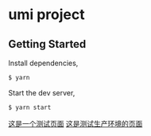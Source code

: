 # umi project

## Getting Started

Install dependencies,

```bash
$ yarn
```

Start the dev server,

```bash
$ yarn start
```

[这是一个测试页面](/test)
[这是测试生产环境的页面](/dist)
